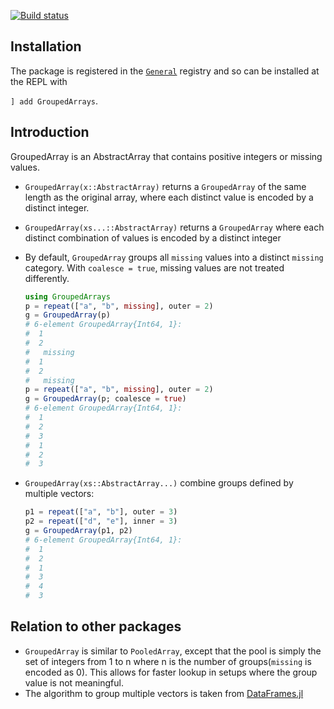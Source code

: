 [![Build status](https://github.com/FixedEffects/GroupedArrays.jl/workflows/CI/badge.svg)](https://github.com/FixedEffects/GroupedArrays.jl/actions)

## Installation
The package is registered in the [`General`](https://github.com/JuliaRegistries/General) registry and so can be installed at the REPL with 

`] add GroupedArrays`.

## Introduction
GroupedArray is an AbstractArray that contains positive integers or missing values.

- `GroupedArray(x::AbstractArray)` returns a `GroupedArray` of the same length as the original array, where each distinct value is encoded by a distinct integer.
- `GroupedArray(xs...::AbstractArray)` returns a `GroupedArray` where each distinct combination of values is encoded by a distinct integer 
- By default, `GroupedArray` groups all `missing` values into a distinct `missing` category. With `coalesce = true`, missing values are not treated differently.

  ```julia
  using GroupedArrays
  p = repeat(["a", "b", missing], outer = 2)
  g = GroupedArray(p)
  # 6-element GroupedArray{Int64, 1}:
  #  1
  #  2
  #   missing
  #  1
  #  2
  #   missing
  p = repeat(["a", "b", missing], outer = 2)
  g = GroupedArray(p; coalesce = true)
  # 6-element GroupedArray{Int64, 1}:
  #  1
  #  2
  #  3
  #  1
  #  2
  #  3
  ```

- `GroupedArray(xs::AbstractArray...)` combine groups defined by multiple vectors:
  ```julia
  p1 = repeat(["a", "b"], outer = 3)
  p2 = repeat(["d", "e"], inner = 3)
  g = GroupedArray(p1, p2)
  # 6-element GroupedArray{Int64, 1}:
  #  1
  #  2
  #  1
  #  3
  #  4
  #  3
  ```

## Relation to other packages
- `GroupedArray` is similar to `PooledArray`, except that the pool is simply the set of integers from 1 to n where n is the number of groups(`missing` is encoded as 0). This allows for faster lookup in setups where the group value is not meaningful.
- The algorithm to group multiple vectors is taken from [DataFrames.jl](https://github.com/JuliaData/DataFrames.jl)



